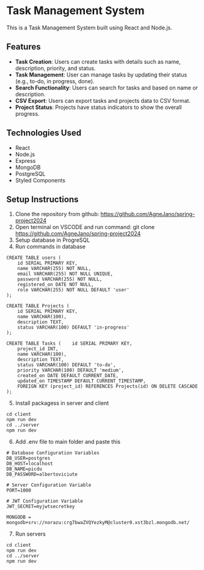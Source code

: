# Task Management System

This is a Task Management System built using React and Node.js.

## Features

- **Task Creation**: Users can create tasks with details such as name, description, priority, and status.
- **Task Management**: User can manage tasks by updating their status (e.g., to-do, in progress, done).
- **Search Functionality**: Users can search for tasks and based on name or description.
- **CSV Export**: Users can export tasks and projects data to CSV format.
- **Project Status**: Projects have status indicators to show the overall progress.

## Technologies Used

- React
- Node.js
- Express
- MongoDB
- PostgreSQL
- Styled Components

## Setup Instructions

1. Clone the repository from github:
   https://github.com/AgneJano/spring-project2024
2. Open terminal on VSCODE and run command:
   git clone https://github.com/AgneJano/spring-project2024
3. Setup database in ProgreSQL
4. Run commands in database
```
CREATE TABLE users (
	id SERIAL PRIMARY KEY,
	name VARCHAR(255) NOT NULL,
	email VARCHAR(255) NOT NULL UNIQUE,
	password VARCHAR(255) NOT NULL,
	registered_on DATE NOT NULL,
	role VARCHAR(255) NOT NULL DEFAULT 'user'
);
 
CREATE TABLE Projects (
    id SERIAL PRIMARY KEY,
    name VARCHAR(100),
    description TEXT,
    status VARCHAR(100) DEFAULT 'in-progress'
);

CREATE TABLE Tasks (    id SERIAL PRIMARY KEY,
    project_id INT,
    name VARCHAR(100),
    description TEXT,
    status VARCHAR(100) DEFAULT 'to-do',
    priority VARCHAR(100) DEFAULT 'medium',
    created_on DATE DEFAULT CURRENT_DATE,
    updated_on TIMESTAMP DEFAULT CURRENT_TIMESTAMP,
    FOREIGN KEY (project_id) REFERENCES Projects(id) ON DELETE CASCADE
);
```

5. Install packagess in server and client
 ```
cd client 
npm run dev
cd ../server
npm run dev
```
6. Add .env file to main folder and paste this
```
# Database Configuration Variables
DB_USER=postgres
DB_HOST=localhost
DB_NAME=picdu
DB_PASSWORD=albertoviciute

# Server Configuration Variable
PORT=1000

# JWT Configuration Variable
JWT_SECRET=myjwtsecretkey

MONGODB = mongodb+srv://norazu:crg7bwaZVQYezkyM@cluster0.xst3bzl.mongodb.net/
```
7. Run servers
 
```
cd client
npm run dev
cd ../server
npm run dev
```
